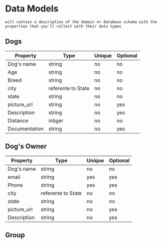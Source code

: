 # Data Models
    will contain a description of the domain or database schema with the properties that you'll collect with their data types

## Dogs

| Property | Type | Unique | Optional |
|-|-|-|-|
| Dog's name | string | no | no |
| Age | string | no | no |
| Breed | string | no | no |
| city | referente to State | no | no |
| state | string | no | no |
| picture_url | string | no | yes |
| Description | string | no | yes |
| Distance | intiger | no | no |
| Documentation | string | no | yes |

## Dog's Owner

| Property | Type | Unique | Optional |
|-|-|-|-|
| Dog's name | string | no | no |
| email | string | yes | yes |
| Phone | string | yes | yes |
| city | referente to State | no | no |
| state | string | no | no |
| picture_url | string | no | yes |
| Description | string | no | yes |

## Group


## 
